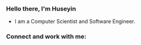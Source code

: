 ### Hello there, I'm Huseyin

- I am a Computer Scientist and Software Engineer.

### Connect and work with me:



